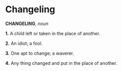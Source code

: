 # Changeling

**CHANGELING**, _noun_

**1.** A child left or taken in the place of another.

**2.** An idiot; a fool.

**3.** One apt to change; a waverer.

**4.** Any thing changed and put in the place of another.